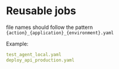 # Reusable jobs

file names should follow the pattern `{action}_{application}_{environment}.yaml`

Example:
```yaml
test_agent_local.yaml
deploy_api_production.yaml
```